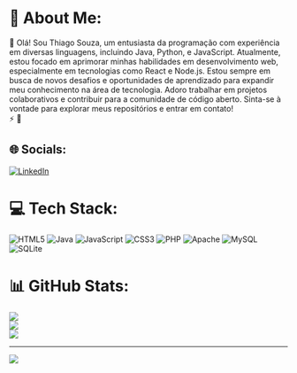 # 💫 About Me:
💬 Olá! Sou Thiago Souza, um entusiasta da programação com experiência em diversas linguagens, incluindo Java, Python, e JavaScript. Atualmente, estou focado em aprimorar minhas habilidades em desenvolvimento web, especialmente em tecnologias como React e Node.js. Estou sempre em busca de novos desafios e oportunidades de aprendizado para expandir meu conhecimento na área de tecnologia. Adoro trabalhar em projetos colaborativos e contribuir para a comunidade de código aberto. Sinta-se à vontade para explorar meus repositórios e entrar em contato! <br>⚡ 🤝<br>


## 🌐 Socials:
[![LinkedIn](https://img.shields.io/badge/LinkedIn-%230077B5.svg?logo=linkedin&logoColor=white)](https://linkedin.com/in/https://www.linkedin.com/in/thiago-de-souza-133872319/) 

# 💻 Tech Stack:
![HTML5](https://img.shields.io/badge/html5-%23E34F26.svg?style=for-the-badge&logo=html5&logoColor=white) ![Java](https://img.shields.io/badge/java-%23ED8B00.svg?style=for-the-badge&logo=openjdk&logoColor=white) ![JavaScript](https://img.shields.io/badge/javascript-%23323330.svg?style=for-the-badge&logo=javascript&logoColor=%23F7DF1E) ![CSS3](https://img.shields.io/badge/css3-%231572B6.svg?style=for-the-badge&logo=css3&logoColor=white) ![PHP](https://img.shields.io/badge/php-%23777BB4.svg?style=for-the-badge&logo=php&logoColor=white) ![Apache](https://img.shields.io/badge/apache-%23D42029.svg?style=for-the-badge&logo=apache&logoColor=white) ![MySQL](https://img.shields.io/badge/mysql-4479A1.svg?style=for-the-badge&logo=mysql&logoColor=white) ![SQLite](https://img.shields.io/badge/sqlite-%2307405e.svg?style=for-the-badge&logo=sqlite&logoColor=white)
# 📊 GitHub Stats:
![](https://github-readme-stats.vercel.app/api?username=ThiagoSouza94&theme=radical&hide_border=false&include_all_commits=true&count_private=false)<br/>
![](https://github-readme-streak-stats.herokuapp.com/?user=ThiagoSouza94&theme=radical&hide_border=false)<br/>
![](https://github-readme-stats.vercel.app/api/top-langs/?username=ThiagoSouza94&theme=radical&hide_border=false&include_all_commits=true&count_private=false&layout=compact)

---
[![](https://visitcount.itsvg.in/api?id=ThiagoSouza94&icon=0&color=0)](https://visitcount.itsvg.in)

<!-- Proudly created with GPRM ( https://gprm.itsvg.in ) -->
